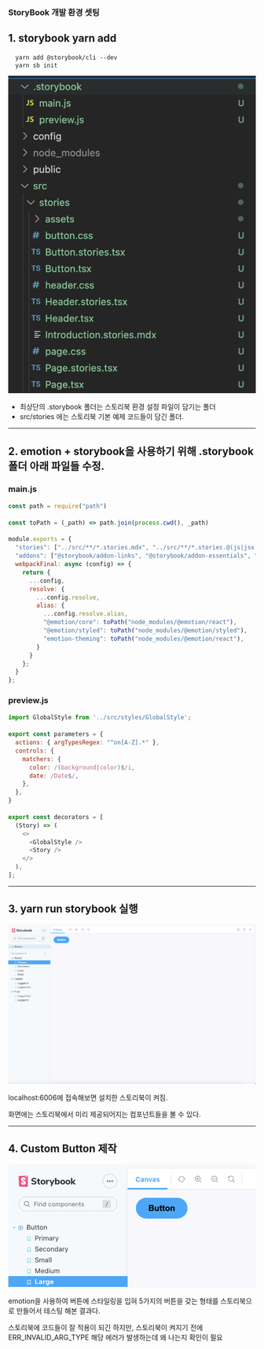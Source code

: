 ### StoryBook 개발 환경 셋팅

## 1. storybook yarn add
```
  yarn add @storybook/cli --dev
  yarn sb init
```

![Folder](./images/storybook%20folder.png)

- 최상단의 .storybook 폴더는 스토리북 환경 설정 파일이 담기는 폴더
- src/stories 에는 스토리북 기본 예제 코드들이 담긴 폴더.

---

## 2. emotion + storybook을 사용하기 위해 .storybook 폴더 아래 파일들 수정.

### main.js

```javascript
const path = require("path")

const toPath = (_path) => path.join(process.cwd(), _path)

module.exports = {
  "stories": ["../src/**/*.stories.mdx", "../src/**/*.stories.@(js|jsx|ts|tsx)"],
  "addons": ["@storybook/addon-links", "@storybook/addon-essentials", "@storybook/addon-interactions"],
  webpackFinal: async (config) => {
    return {
      ...config,
      resolve: {
        ...config.resolve,
        alias: {
          ...config.resolve.alias,
          "@emotion/core": toPath("node_modules/@emotion/react"),
          "@emotion/styled": toPath("node_modules/@emotion/styled"),
          "emotion-theming": toPath("node_modules/@emotion/react"),
        }
      }
    };
  }
};
```

### preview.js

```javascript
import GlobalStyle from '../src/styles/GlobalStyle';

export const parameters = {
  actions: { argTypesRegex: "^on[A-Z].*" },
  controls: {
    matchers: {
      color: /(background|color)$/i,
      date: /Date$/,
    },
  },
}

export const decorators = [
  (Story) => (
    <>
      <GlobalStyle />
      <Story />
    </>
  ),
];
```

---

## 3. yarn run storybook 실행

![StoryBook_Init](./images/storybook%20init.png)

localhost:6006에 접속해보면 설치한 스토리북이 켜짐.

화면에는 스토리북에서 미리 제공되어지는 컴포넌트들을 볼 수 있다.

---

## 4. Custom Button 제작

![StroyBook_Custom](./images/storybook%20custom.png)

emotion을 사용하여 버튼에 스타일링을 입혀 5가지의 버튼을 갖는 형태를 스토리북으로 만들어서 테스팅 해본 결과다.

스토리북에 코드들이 잘 적용이 되긴 하지만, 스토리북이 켜지기 전에 ERR_INVALID_ARG_TYPE 해당 에러가 발생하는데 왜 나는지 확인이 필요